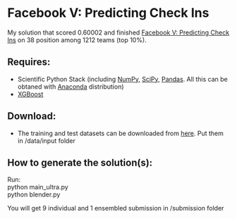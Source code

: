 # Facebook V: Predicting Check Ins

My solution that scored 0.60002 and finished [Facebook V: Predicting Check Ins](https://www.kaggle.com/c/facebook-v-predicting-check-ins) on 38 position among 1212 teams (top 10%).

## Requires:
* Scientific Python Stack (including [NumPy](http://www.numpy.org/), [SciPy](http://www.scipy.org/), [Pandas](http://pandas.pydata.org/). All this can be obtaned with [Anaconda](https://www.continuum.io/downloads) distribution)
* [XGBoost](https://github.com/dmlc/xgboost)

## Download:
* The training and test datasets can be downloaded from [here](https://www.kaggle.com/c/facebook-v-predicting-check-ins/data). Put them in /data/input folder

## How to generate the solution(s):
Run:  
python main_ultra.py  
python blender.py  

You will get 9 individual and 1 ensembled submission in /submission folder
